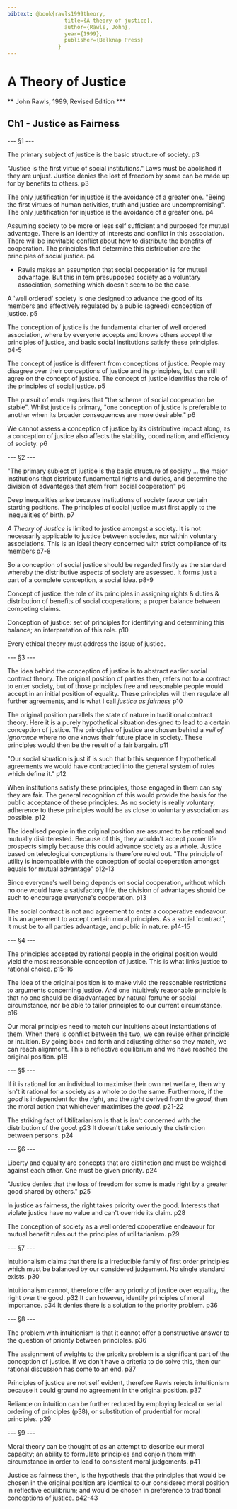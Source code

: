 ```yaml
---
bibtext: @book{rawls1999theory,
				  title={A theory of justice},
				  author={Rawls, John},
				  year={1999},
				  publisher={Belknap Press}
				}
---
```


# A Theory of Justice

** John Rawls, 1999, Revised Edition ***

## Ch1 -  Justice as Fairness

--- §1 ---

The primary subject of justice is the basic structure of society. p3

"Justice is the first virtue of social institutions."  Laws must be abolished if they are unjust.  Justice denies the lost of freedom by some can be made up for by benefits to others. p3

The only justification for injustice is the avoidance of a greater one. "Being the first virtues of human activities, truth and justice are uncompromising". The only justification for injustice is the avoidance of a greater one. p4

Assuming society to be more or less self sufficient and purposed for mutual advantage.  There is an identity of interests and conflict in this association.  There will be inevitable conflict about how to distribute the benefits of cooperation. The principles that determine this distribution are the principles of social justice. p4

- Rawls makes an assumption that social cooperation is for mutual advantage.  But this in tern presupposed society as a voluntary association, something which doesn't seem to be the case.

A 'well ordered' society is one designed to advance the good of its members and effectively regulated by a public (agreed) conception of justice. p5

The conception of justice is the fundamental charter of well ordered association, where by everyone accepts and knows others accept the principles of justice, and basic social institutions satisfy these principles. p4-5

The concept of justice is different from conceptions of justice.  People may disagree over their conceptions of justice and its principles, but can still agree on the concept of justice.  The concept of justice identifies the role of the principles of social justice. p5

The pursuit of ends requires that "the scheme of social cooperation be stable". Whilst justice is primary, "one conception of justice is preferable to another when its broader consequences are more desirable." p6

We cannot assess a conception of justice by its distributive impact along, as a conception of justice also affects the stability, coordination, and efficiency of society. p6

--- §2 ---

"The primary subject of justice is the basic structure of society ... the major institutions that distribute fundamental rights and duties, and determine the division of advantages that stem from social cooperation" p6

Deep inequalities arise because institutions of society favour certain starting positions. The principles of social justice must first apply to the inequalities of birth. p7

_A Theory of Justice_ is limited to justice amongst a society. It is not necessarily applicable to justice between societies, nor within voluntary associations. This is an ideal theory concerned with strict compliance of its members p7-8

So a conception of social justice should be regarded firstly as the standard whereby the distributive aspects of society are assessed.  It forms just a part of a complete conception, a social idea. p8-9

Concept of justice: the role of its principles in assigning rights & duties & distribution of benefits of social cooperations; a proper balance between competing claims.  

Conception of justice: set of principles for identifying and determining this balance; an interpretation of this role. p10


Every ethical theory must address the issue of justice.  

--- §3 ---

The idea behind the conception of justice is to abstract earlier social contract theory.  The original position of parties then, refers not to a contract to enter society, but of those principles free and reasonable people would accept in an initial position of equality.  These principles will then regulate all further agreements, and is what I call _justice as fairness_ p10

The original position parallels the state of nature in traditional contract theory. Here it is a purely hypothetical situation designed to lead to a certain conception of justice. The principles of justice are chosen behind a _veil of ignorance_ where no one knows their future place in society. These principles would then be the result of a fair bargain. p11

"Our social situation is just if is such that b this sequence f hypothetical agreements we would have contracted into the general system of rules which define it." p12

When institutions satisfy these principles, those engaged in them can say they are fair. The general recognition of this would provide the basis for the public acceptance of these principles. As no society is really voluntary, adherence to these principles would be as close to voluntary association as possible. p12

The idealised people in the original position are assumed to be rational and mutually disinterested.  Because of this, they wouldn't accept poorer life prospects simply because this could advance society as a whole.  Justice based on teleological conceptions is therefore ruled out. "The principle of utility is incompatible with the conception of social cooperation amongst equals for mutual advantage" p12-13

Since everyone's well being depends on social cooperation, without which no one would have a satisfactory life, the division of advantages should be such to encourage everyone's cooperation. p13  

The social contract is not and agreement to enter a cooperative endeavour. It is an agreement to accept certain moral principles. As a social 'contract', it must be to all parties advantage, and public in nature. p14-15

--- §4 ---

The principles accepted by rational people in the original position would yield the most reasonable conception of justice. This is what links justice to rational choice. p15-16

The idea of the original position is to make vivid the reasonable restrictions to arguments concerning justice.  And one intuitively reasonable principle is that no one should be disadvantaged by natural fortune or social circumstance, nor be able to tailor principles to our current circumstance. p16

Our moral principles need to match our intuitions about instantiations of them.  When there is conflict between the two, we can revise either principle or intuition.  By going back and forth and adjusting either so they match, we can reach alignment.  This is reflective equilibrium and we have reached the original position. p18

--- §5 ---

If it is rational for an individual to maximise their own net welfare, then why isn't it rational for a society as a whole to do the same. Furthermore, if the _good_ is independent for the _right_, and the _right_ derived from the _good_, then the moral action that whichever maximises the _good_. p21-22

The striking fact of Utilitarianism is that is isn't concerned with the distribution of the _good_. p23 It doesn't take seriously the distinction between persons. p24

--- §6 ---

Liberty and equality are concepts that are distinction and must be weighed against each other.  One must be given priority. p24

"Justice denies that the loss of freedom for some is made right by a greater good shared by others." p25

In justice as fairness, the right takes priority over the good. Interests that violate justice have no value and can't override its claim. p28

The conception of society as a well ordered cooperative endeavour for mutual benefit rules out the principles of utilitarianism. p29

--- §7 ---

Intuitionalism claims that there is a irreducible family of first order principles which must be balanced by our considered judgement. No single standard exists. p30

Intuitionalism cannot, therefore offer any priority of justice over equality, the right over the good. p32  It can however, identify principles of moral importance. p34 It denies there is a solution to the priority problem. p36

--- §8 ---

The problem with intuitionism is that it cannot offer a constructive answer to the question of priority between principles. p36
 
The assignment of weights to the priority problem is a significant part of the conception of justice.  If we don't have a criteria to do solve this, then our rational discussion has come to an end. p37

Principles of justice are not self evident, therefore Rawls rejects intuitionism because it could ground no agreement in the original position. p37

Reliance on intuition can be further reduced by employing lexical or serial ordering of principles (p38), or substitution of prudential for moral principles. p39

--- §9 ---

Moral theory can be thought of as an attempt to describe our moral capacity; an ability to formulate principles and conjoin them with circumstance in order to lead to consistent moral judgements. p41

Justice as fairness then, is the hypothesis that the principles that would be chosen in the original position are identical to our considered moral position in reflective equilibrium; and would be chosen in preference to traditional conceptions of justice. p42-43

